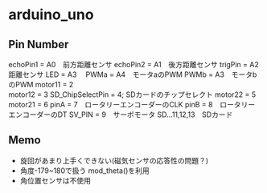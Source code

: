 # arduino_uno

## Pin Number
echoPin1 = A0　前方距離センサ
echoPin2 = A1　後方距離センサ
trigPin = A2　距離センサ
LED = A3　
PWMa = A4　モータaのPWM
PWMb = A3　モータbのPWM
motor11 = 2  
motor12 = 3
SD_ChipSelectPin = 4; SDカードのチップセレクト
motor22 = 5
motor21 = 6
pinA = 7　ロータリーエンコーダーのCLK
pinB = 8　ロータリーエンコーダーのDT
SV_PIN = 9　サーボモータ
SD…11,12,13　SDカード

## Memo
- 旋回があまり上手くできない(磁気センサの応答性の問題？)
- 角度-179~180で扱う mod_theta()を利用
- 角位置センサは不使用
